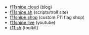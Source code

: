 
- [f11snipe.cloud](https://f11snipe.cloud) (blog)
- [f11snipe.sh](https://f11snipe.sh) (scripts/troll site)
- [f11snipe.shop](https://f11snipe.shop) (custom F11 flag shop)
- [f11snipe.live](https://f11snipe.live) (youtube)
- [f11.sh](https://f11.sh) (toolkit)
